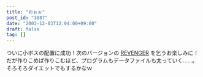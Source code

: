 ```yaml
---
title: "おぉぉ"
post_id: "3087"
date: "2003-12-03T12:04:00+09:00"
draft: false
tag: []
---
```



ついに小ボスの配置に成功！次のバージョンの [REVENGER](/revenger) を乞うお楽しみに！ だが作りこめば作りこむほど、プログラムもデータファイルも太っていく……。そろそろダイエットでもするかなｗ

